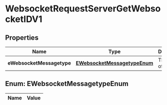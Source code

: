 

# WebsocketRequestServerGetWebsocketIDV1

## Properties

Name | Type | Description | Notes
------------ | ------------- | ------------- | -------------
**eWebsocketMessagetype** | [**EWebsocketMessagetypeEnum**](#EWebsocketMessagetypeEnum) | The Type of message | 


## Enum: EWebsocketMessagetypeEnum

Name | Value
---- | -----




